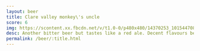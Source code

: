 ```yaml
---
layout: beer
title: Clare valley monkey\'s uncle
score: 6
img: https://scontent.xx.fbcdn.net/v/t1.0-0/p480x480/14370253_10154470814018745_7440993665823569606_n.jpg?oh=a2e3f95d60e7725160c09579e5484223&oe=58C52103
desc: Another bitter beer but tastes like a red ale. Decent flavours behind the bitterness
permalink: /beer/:title.html
---
```

